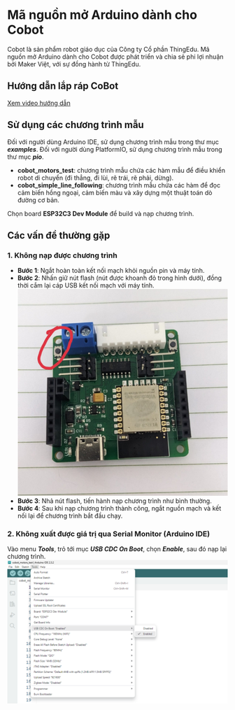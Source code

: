 # Mã nguồn mở Arduino dành cho Cobot
Cobot là sản phẩm robot giáo dục của Công ty Cổ phần ThingEdu.
Mã nguồn mở Arduino dành cho Cobot được phát triển và chia sẻ phi lợi nhuận bởi Maker Việt, với sự đồng hành từ ThingEdu.

## Hướng dẫn lắp ráp CoBot
[Xem video hướng dẫn](https://youtu.be/J4CTvk9BN0E?si=wKa1nySzxEhOEeIE)


## Sử dụng các chương trình mẫu
Đối với người dùng Arduino IDE, sử dụng chương trình mẫu trong thư mục ***examples***. Đối với người dùng PlatformIO, sử dụng chương trình mẫu trong thư mục ***pio***.
- **cobot_motors_test**: chương trình mẫu chứa các hàm mẫu để điều khiển robot di chuyển (đi thẳng, đi lùi, rẽ trái, rẽ phải, dừng).
- **cobot_simple_line_following**: chương trình mẫu chứa các hàm để đọc cảm biến hồng ngoại, cảm biến màu và xây dựng một thuật toán dò đường cơ bản.

Chọn board **ESP32C3 Dev Module** để build và nạp chương trình.

## Các vấn đề thường gặp
### 1. Không nạp được chương trình
- **Bước 1**: Ngắt hoàn toàn kết nối mạch khỏi nguồn pin và máy tính.
- **Bước 2**: Nhấn giữ nút flash (nút được khoanh đỏ trong hình dưới), đồng thời cắm lại cáp USB kết nối mạch với máy tính.
![](https://raw.githubusercontent.com/makerviet/cobot/main/documents/img/3.jpg)
- **Bước 3**: Nhả nút flash, tiến hành nạp chương trình như bình thường.
- **Bước 4**: Sau khi nạp chương trình thành công, ngắt nguồn mạch và kết nối lại để chương trình bắt đầu chạy.
### 2. Không xuất được giá trị qua Serial Monitor (Arduino IDE)
Vào menu ***Tools***, trỏ tới mục ***USB CDC On Boot***, chọn ***Enable***, sau đó nạp lại chương trình.
![](https://raw.githubusercontent.com/makerviet/cobot/1eed924444022dfd935ee815f97b51728cb1fb5f/documents/img/2.png)